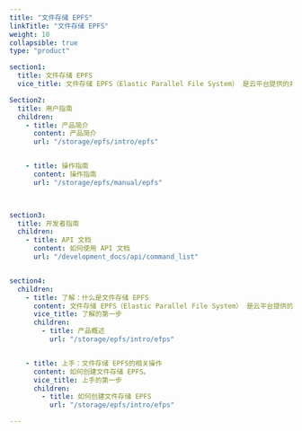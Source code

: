```yaml
---
title: "文件存储 EPFS"
linkTitle: "文件存储 EPFS"
weight: 10
collapsible: true
type: "product"

section1:
  title: 文件存储 EPFS
  vice_title: 文件存储 EPFS（Elastic Parallel File System） 是云平台提供的并行文件系统，可面向超级计算服务等高性能场景。

Section2:
  title: 用户指南
  children:
    - title: 产品简介
      content: 产品简介
      url: "/storage/epfs/intro/epfs"


    - title: 操作指南
      content: 操作指南
      url: "/storage/epfs/manual/epfs"

    

section3:
  title: 开发者指南
  children:
    - title: API 文档
      content: 如何使用 API 文档
      url: "/development_docs/api/command_list"


section4:
  children:
    - title: 了解：什么是文件存储 EPFS
      content: 文件存储 EPFS（Elastic Parallel File System） 是云平台提供的并行文件系统，可面向超级计算服务等高性能场景。
      vice_title: 了解的第一步
      children:
        - title: 产品概述
          url: "/storage/epfs/intro/efps"


    - title: 上手：文件存储 EPFS的相关操作
      content: 如何创建文件存储 EPFS。
      vice_title: 上手的第一步
      children: 
        - title: 如何创建文件存储 EPFS
          url: "/storage/epfs/intro/efps"

---
```



<!-- type: "product" 这个参数表明这是一个产品index页面 -->
<!-- section1 为产品index页面 主标题 副标题 video  video_img为视频图片  -->
<!-- section2 为产品index页面 第一个大块的用户文档配置  -->
<!-- section3 为产品index页面 第二个大块的开发者文档配置  -->
<!-- section4 为产品index页面 第三个大块的学习路径配置  -->